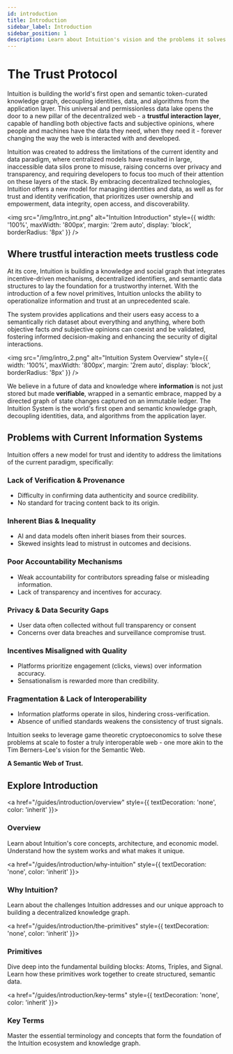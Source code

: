 ```yaml
---
id: introduction
title: Introduction
sidebar_label: Introduction
sidebar_position: 1
description: Learn about Intuition's vision and the problems it solves
---
```


# The Trust Protocol

Intuition is building the world's first open and semantic token-curated knowledge graph, decoupling identities, data, and algorithms from the application layer. This universal and permissionless data lake opens the door to a new pillar of the decentralized web - a **trustful interaction layer**, capable of handling both objective facts and subjective opinions, where people and machines have the data they need, when they need it - forever changing the way the web is interacted with and developed.

Intuition was created to address the limitations of the current identity and data paradigm, where centralized models have resulted in large, inaccessible data silos prone to misuse, raising concerns over privacy and transparency, and requiring developers to focus too much of their attention on these layers of the stack. By embracing decentralized technologies, Intuition offers a new model for managing identities and data, as well as for trust and identity verification, that prioritizes user ownership and empowerment, data integrity, open access, and discoverability.

<img src="/img/Intro_int.png" alt="Intuition Introduction" style={{ width: '100%', maxWidth: '800px', margin: '2rem auto', display: 'block', borderRadius: '8px' }} />

## Where trustful interaction meets trustless code

At its core, Intuition is building a knowledge and social graph that integrates incentive-driven mechanisms, decentralized identifiers, and semantic data structures to lay the foundation for a trustworthy internet. With the introduction of a few novel primitives, Intuition unlocks the ability to operationalize information and trust at an unprecedented scale.

The system provides applications and their users easy access to a semantically rich dataset about everything and anything, where both objective facts *and* subjective opinions can coexist and be validated, fostering informed decision-making and enhancing the security of digital interactions.

<img src="/img/intro_2.png" alt="Intuition System Overview" style={{ width: '100%', maxWidth: '800px', margin: '2rem auto', display: 'block', borderRadius: '8px' }} />

We believe in a future of data and knowledge where **information** is not just stored but made **verifiable**, wrapped in a semantic embrace, mapped by a directed graph of state changes captured on an immutable ledger. The Intuition System is the world's first open and semantic knowledge graph, decoupling identities, data, and algorithms from the application layer.

## Problems with Current Information Systems

Intuition offers a new model for trust and identity to address the limitations of the current paradigm, specifically:

### **Lack of Verification & Provenance**

- Difficulty in confirming data authenticity and source credibility.
- No standard for tracing content back to its origin.

### **Inherent Bias & Inequality**

- AI and data models often inherit biases from their sources.
- Skewed insights lead to mistrust in outcomes and decisions.

### **Poor Accountability Mechanisms**

- Weak accountability for contributors spreading false or misleading information.
- Lack of transparency and incentives for accuracy.

### **Privacy & Data Security Gaps**

- User data often collected without full transparency or consent
- Concerns over data breaches and surveillance compromise trust.

### **Incentives Misaligned with Quality**

- Platforms prioritize engagement (clicks, views) over information accuracy.
- Sensationalism is rewarded more than credibility.

### **Fragmentation & Lack of Interoperability**

- Information platforms operate in silos, hindering cross-verification.
- Absence of unified standards weakens the consistency of trust signals.

Intuition seeks to leverage game theoretic cryptoeconomics to solve these problems at scale to foster a truly interoperable web - one more akin to the Tim Berners-Lee's vision for the Semantic Web.

**A Semantic Web of Trust.**

## Explore Introduction

<div style={{ display: 'flex', flexDirection: 'column', gap: '1.5rem', marginBottom: '2rem' }}>

<a href="/guides/introduction/overview" style={{ textDecoration: 'none', color: 'inherit' }}>
<div style={{ border: '1px solid var(--ifm-color-emphasis-300)', borderRadius: '8px', padding: '1.5rem', backgroundColor: 'var(--ifm-background-color)', height: '100%', display: 'flex', flexDirection: 'column' }} className="docs-card">
<h3 style={{ marginTop: 0, marginBottom: '1rem' }}>Overview</h3>
<p style={{ marginBottom: '1rem', color: 'var(--ifm-color-emphasis-700)', flex: 1 }}>
Learn about Intuition's core concepts, architecture, and economic model. Understand how the system works and what makes it unique.
</p>
</div>
</a>

<a href="/guides/introduction/why-intuition" style={{ textDecoration: 'none', color: 'inherit' }}>
<div style={{ border: '1px solid var(--ifm-color-emphasis-300)', borderRadius: '8px', padding: '1.5rem', backgroundColor: 'var(--ifm-background-color)', height: '100%', display: 'flex', flexDirection: 'column' }} className="docs-card">
<h3 style={{ marginTop: 0, marginBottom: '1rem' }}>Why Intuition?</h3>
<p style={{ marginBottom: '1rem', color: 'var(--ifm-color-emphasis-700)', flex: 1 }}>
Learn about the challenges Intuition addresses and our unique approach to building a decentralized knowledge graph.
</p>
</div>
</a>

<a href="/guides/introduction/the-primitives" style={{ textDecoration: 'none', color: 'inherit' }}>
<div style={{ border: '1px solid var(--ifm-color-emphasis-300)', borderRadius: '8px', padding: '1.5rem', backgroundColor: 'var(--ifm-background-color)', height: '100%', display: 'flex', flexDirection: 'column' }} className="docs-card">
<h3 style={{ marginTop: 0, marginBottom: '1rem' }}>Primitives</h3>
<p style={{ marginBottom: '1rem', color: 'var(--ifm-color-emphasis-700)', flex: 1 }}>
Dive deep into the fundamental building blocks: Atoms, Triples, and Signal. Learn how these primitives work together to create structured, semantic data.
</p>
</div>
</a>

<a href="/guides/introduction/key-terms" style={{ textDecoration: 'none', color: 'inherit' }}>
<div style={{ border: '1px solid var(--ifm-color-emphasis-300)', borderRadius: '8px', padding: '1.5rem', backgroundColor: 'var(--ifm-background-color)', height: '100%', display: 'flex', flexDirection: 'column' }} className="docs-card">
<h3 style={{ marginTop: 0, marginBottom: '1rem' }}>Key Terms</h3>
<p style={{ marginBottom: '1rem', color: 'var(--ifm-color-emphasis-700)', flex: 1 }}>
Master the essential terminology and concepts that form the foundation of the Intuition ecosystem and knowledge graph.
</p>
</div>
</a>

</div> 